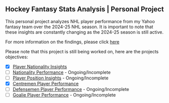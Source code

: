 ## Hockey Fantasy Stats Analysis | Personal Project

This personal project analyzes NHL player performance from my Yahoo fantasy team over the 2024-25 NHL season. It is important to note that these insights are constantly changing as the 2024-25 season is still active.

For more information on the findings, please click [here](https://github.com/carsonbennett1/Hockey-Player-Analysis-Project/blob/main/FINDINGS.md)

Please note that this project is still being worked on, here are the projects objectives:
- [x] [Player Nationality Insights](https://github.com/carsonbennett1/Hockey-Player-Analysis-Project/blob/main/Markdown_Files_Insights/Nationality_Insights.md)
- [ ] [Nationality Performance](https://github.com/carsonbennett1/Hockey-Player-Analysis-Project/blob/main/Markdown_Files_Insights/Nationality_Performance.md) - Ongoing/Incomplete
- [ ] [Player Position Insights](https://github.com/carsonbennett1/Hockey-Player-Analysis-Project/blob/main/Markdown_Files_Insights/Position_Insights.md) - Ongoing/Incomplete
- [x] [Centremen Player Performance](https://github.com/carsonbennett1/Hockey-Player-Analysis-Project/blob/main/Markdown_Files_Insights/Centremen_Insights.md)
- [ ] [Defensemen Player Performance](https://github.com/carsonbennett1/Hockey-Player-Analysis-Project/blob/main/Markdown_Files_Insights/defensemen_insights.md) - Ongoing/Incomplete
- [ ] [Goalie Player Performance](https://github.com/carsonbennett1/Hockey-Player-Analysis-Project/blob/main/Markdown_Files_Insights/Goalie_Insights.md) - Ongoing/Incomplete